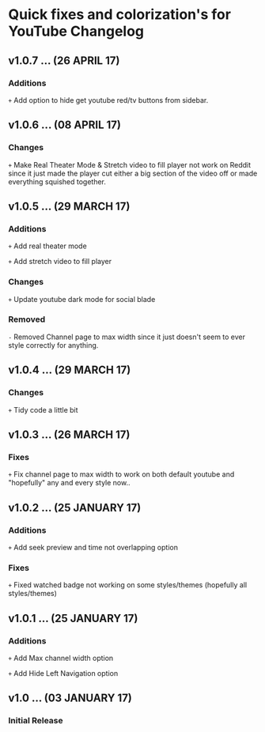 # Quick fixes and colorization's for YouTube Changelog

## v1.0.7 ... (26 APRIL 17)

### Additions
`+` Add option to hide get youtube red/tv buttons from sidebar.

## v1.0.6 ... (08 APRIL 17)

### Changes
`+` Make Real Theater Mode & Stretch video to fill player not work on Reddit since it just made the player cut either a big section of the video off or made everything squished together.

## v1.0.5 ... (29 MARCH 17)

### Additions
`+` Add real theater mode

`+` Add stretch video to fill player

### Changes
`+` Update youtube dark mode for social blade

### Removed
`-` Removed Channel page to max width since it just doesn't seem to ever style correctly for anything.

## v1.0.4 ... (29 MARCH 17)

### Changes
`+` Tidy code a little bit

## v1.0.3 ... (26 MARCH 17)

### Fixes
`+` Fix channel page to max width to work on both default youtube and "hopefully" any and every style now..

## v1.0.2 ... (25 JANUARY 17)

### Additions
`+` Add seek preview and time not overlapping option

### Fixes
`+` Fixed watched badge not working on some styles/themes (hopefully all styles/themes)

## v1.0.1 ... (25 JANUARY 17)

### Additions
`+` Add Max channel width option

`+` Add Hide Left Navigation option

## v1.0 ... (03 JANUARY 17)

### Initial Release